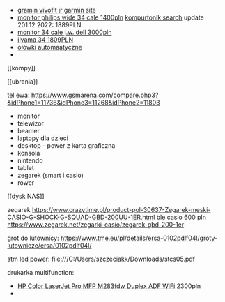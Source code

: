 - [gramin vivofit jr](https://www.eazymut.pl/garmin-vivofit-jr-3/3983-vivofit-jr-3-star-wars-mandalorian-010-02441-15.html) [garmin site](https://www.garmin.com/pl-PL/p/871905/pn/010-02441-15)
- [monitor philips wide 34 cale 1400pln](https://www.komputronik.pl/product/701075/philips-345e2ae-00-75hz-freesync-.html) [kompurtonik search](https://www.komputronik.pl/category/1251/monitory.html?a%5B1959%5D%5B%5D=98672&a%5B1959%5D%5B%5D=104949&a%5B1959%5D%5B%5D=100554&filter=1&showBuyActiveOnly=0) update 201.12.2022: 1889PLN
- [monitor 34 cale j.w. dell 3000pln](https://www.komputronik.pl/category/1251/monitory.html?a%5B1959%5D%5B%5D=98672&a%5B1959%5D%5B%5D=104949&a%5B1959%5D%5B%5D=100554&filter=1&showBuyActiveOnly=0)
- [iiyama 34 1809PLN](https://www.komputronik.pl/product/663533/iiyama-prolite-xub3493wqsu-b1.html)
- [ołówki automaatyczne](https://www.youtube.com/watch?v=PESa3Du3udY)
- 

[[kompy]]

[[ubrania]]


tel ewa:
https://www.gsmarena.com/compare.php3?&idPhone1=11736&idPhone3=11268&idPhone2=11803


- monitor
- telewizor
- beamer
- laptopy dla dzieci
- desktop - power z karta graficzna
- konsola
- nintendo
- tablet
- zegarek (smart i casio)
- rower


[[dysk NAS]]

zegarek https://www.crazytime.pl/product-pol-30637-Zegarek-meski-CASIO-G-SHOCK-G-SQUAD-GBD-200UU-1ER.html
ble casio 600 pln
https://www.zegarek.net/zegarki-casio/zegarek-gbd-200-1er


grot do lutownicy:
https://www.tme.eu/pl/details/ersa-0102pdlf04l/groty-lutownicze/ersa/0102pdlf04l/


stm led power:
file:///C:/Users/szczeciakk/Downloads/stcs05.pdf


drukarka multifunction:
- [HP Color LaserJet Pro MFP M283fdw Duplex ADF WiFi](https://www.komputronik.pl/product/727414/hp-color-laserjet-pro-mfp-m283fdw-duplex-adf-wifi.html) 2300pln
- 




